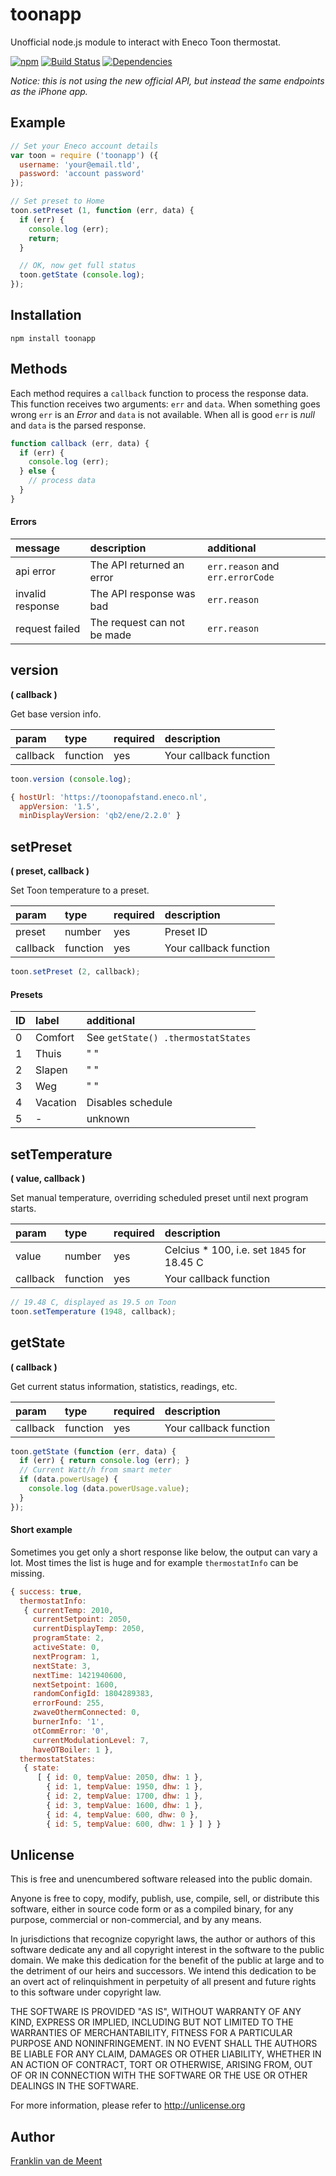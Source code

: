 toonapp
=======

Unofficial node.js module to interact with Eneco Toon thermostat.

[![npm](https://img.shields.io/npm/v/toonapp.svg?maxAge=2592000)](https://github.com/fvdm/nodejs-toonapp/blob/master/CHANGELOG.md)
[![Build Status](https://travis-ci.org/fvdm/nodejs-toonapp.svg?branch=master)](https://travis-ci.org/fvdm/nodejs-toonapp)
[![Dependencies](https://www.bithound.io/github/fvdm/nodejs-toonapp/badges/dependencies.svg)](https://www.bithound.io/github/fvdm/nodejs-toonapp/master/dependencies/npm)

_Notice: this is not using the new official API, but instead the same endpoints as the iPhone app._


Example
-------

```js
// Set your Eneco account details
var toon = require ('toonapp') ({
  username: 'your@email.tld',
  password: 'account password'
});

// Set preset to Home
toon.setPreset (1, function (err, data) {
  if (err) {
    console.log (err);
    return;
  }

  // OK, now get full status
  toon.getState (console.log);
});
```


Installation
------------

`npm install toonapp`


Methods
-------

Each method requires a `callback` function to process the response data.
This function receives two arguments: `err` and `data`.
When something goes wrong `err` is an _Error_ and `data` is not available.
When all is good `err` is _null_ and `data` is the parsed response.


```js
function callback (err, data) {
  if (err) {
    console.log (err);
  } else {
    // process data
  }
}
```


#### Errors

message          | description                 | additional
:----------------|:----------------------------|:--------------------------------
api error        | The API returned an error   | `err.reason` and `err.errorCode`
invalid response | The API response was bad    | `err.reason`
request failed   | The request can not be made | `err.reason`


version
-------
**( callback )**

Get base version info.

param    | type     | required | description
:--------|:---------|:---------|:----------------------
callback | function | yes      | Your callback function

```js
toon.version (console.log);
```

```js
{ hostUrl: 'https://toonopafstand.eneco.nl',
  appVersion: '1.5',
  minDisplayVersion: 'qb2/ene/2.2.0' }
```


setPreset
---------
**( preset, callback )**

Set Toon temperature to a preset.

param    | type     | required | description
:--------|:---------|:---------|:----------------------
preset   | number   | yes      | Preset ID
callback | function | yes      | Your callback function


```js
toon.setPreset (2, callback);
```


#### Presets

ID | label    | additional
:--|:---------|:-----------------
0  | Comfort  | See `getState() .thermostatStates`
1  | Thuis    | " "
2  | Slapen   | " "
3  | Weg      | " "
4  | Vacation | Disables schedule
5  | -        | unknown


setTemperature
--------------
**( value, callback )**

Set manual temperature, overriding scheduled preset until next program starts.

param    | type     | required | description
:--------|:---------|:---------|:------------------------------------------
value    | number   | yes      | Celcius * 100, i.e. set `1845` for 18.45 C
callback | function | yes      | Your callback function


```js
// 19.48 C, displayed as 19.5 on Toon
toon.setTemperature (1948, callback);
```


getState
--------
**( callback )**

Get current status information, statistics, readings, etc.

param    | type     | required | description
:--------|:---------|:---------|:----------------------
callback | function | yes      | Your callback function


```js
toon.getState (function (err, data) {
  if (err) { return console.log (err); }
  // Current Watt/h from smart meter
  if (data.powerUsage) {
    console.log (data.powerUsage.value);
  }
});
```

#### Short example

Sometimes you get only a short response like below, the output can vary a lot.
Most times the list is huge and for example `thermostatInfo` can be missing.


```js
{ success: true,
  thermostatInfo: 
   { currentTemp: 2010,
     currentSetpoint: 2050,
     currentDisplayTemp: 2050,
     programState: 2,
     activeState: 0,
     nextProgram: 1,
     nextState: 3,
     nextTime: 1421940600,
     nextSetpoint: 1600,
     randomConfigId: 1804289383,
     errorFound: 255,
     zwaveOthermConnected: 0,
     burnerInfo: '1',
     otCommError: '0',
     currentModulationLevel: 7,
     haveOTBoiler: 1 },
  thermostatStates: 
   { state: 
      [ { id: 0, tempValue: 2050, dhw: 1 },
        { id: 1, tempValue: 1950, dhw: 1 },
        { id: 2, tempValue: 1700, dhw: 1 },
        { id: 3, tempValue: 1600, dhw: 1 },
        { id: 4, tempValue: 600, dhw: 0 },
        { id: 5, tempValue: 600, dhw: 1 } ] } }
```


Unlicense
---------

This is free and unencumbered software released into the public domain.

Anyone is free to copy, modify, publish, use, compile, sell, or
distribute this software, either in source code form or as a compiled
binary, for any purpose, commercial or non-commercial, and by any
means.

In jurisdictions that recognize copyright laws, the author or authors
of this software dedicate any and all copyright interest in the
software to the public domain. We make this dedication for the benefit
of the public at large and to the detriment of our heirs and
successors. We intend this dedication to be an overt act of
relinquishment in perpetuity of all present and future rights to this
software under copyright law.

THE SOFTWARE IS PROVIDED "AS IS", WITHOUT WARRANTY OF ANY KIND,
EXPRESS OR IMPLIED, INCLUDING BUT NOT LIMITED TO THE WARRANTIES OF
MERCHANTABILITY, FITNESS FOR A PARTICULAR PURPOSE AND NONINFRINGEMENT.
IN NO EVENT SHALL THE AUTHORS BE LIABLE FOR ANY CLAIM, DAMAGES OR
OTHER LIABILITY, WHETHER IN AN ACTION OF CONTRACT, TORT OR OTHERWISE,
ARISING FROM, OUT OF OR IN CONNECTION WITH THE SOFTWARE OR THE USE OR
OTHER DEALINGS IN THE SOFTWARE.

For more information, please refer to <http://unlicense.org>


Author
------

[Franklin van de Meent](https://frankl.in)
